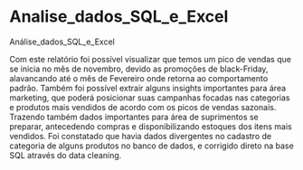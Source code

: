 # Analise_dados_SQL_e_Excel
Análise_dados_SQL_e_Excel


Com este relatório foi possível visualizar que temos um pico de vendas que se inicia 
no mês de novembro, devido as promoções de black-Friday, alavancando até o mês de 
Fevereiro onde retorna ao comportamento padrão. 
Também foi possível extrair alguns insights importantes para área marketing, que 
poderá posicionar suas campanhas focadas nas categorias e produtos mais vendidos de 
acordo com os picos de vendas sazonais. Trazendo também dados importantes para área 
de suprimentos se preparar, antecedendo compras e disponibilizando estoques dos itens 
mais vendidos. 
Foi constatado que havia dados divergentes no cadastro de categoria de alguns 
produtos no banco de dados, e corrigido direto na base SQL através do data cleaning.

